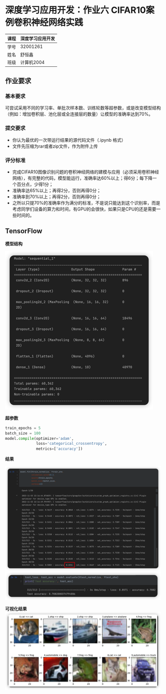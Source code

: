 # 深度学习应用开发：作业六 CIFAR10案例卷积神经网络实践

| 课程 | 深度学习应用开发 |
| ---- | ---------------- |
| 学号 | 32001261         |
| 姓名 | 舒恒鑫           |
| 班级 | 计算机2004       |

## 作业要求

### 基本要求

可尝试采用不同的学习率、单批次样本数、训练轮数等超参数，或是改变模型结构（例如：增加卷积层、池化层或全连接层的数量）让模型的准确率达到70%。

### 提交要求

- 你认为最优的一次带运行结果的源代码文件（.ipynb 格式）
- 文件先压缩为rar或者zip文件，作为附件上传

### 评分标准

- 完成CIFAR10图像识别问题的卷积神经网络的建模与应用（必须采用卷积神经网络），有完整的代码，模型能运行，准确率达60%以上；得6分；每下降一个百分点，少得1分；
- 准确率达65%以上；再得2分，否则再得0分；
- 准确率到70%以上；再得2分，否则再得0分；
- 之所以只提70%的准确率作为满分的标准，不是说只能达到这个识别率，而是考虑同学们设备的算力和时间，有GPU的会很快，如果只是CPU的还是需要一些时间的。

## TensorFlow

**模型结构**

<img src="./images.assets/image-20221103220913030.png" alt="image-20221103220913030" style="zoom:50%;" />

**超参数**

```python
train_epochs = 5
batch_size = 100
model.compile(optimizer='adam',
              loss='categorical_crossentropy',
              metrics=['accuracy'])
```

**结果**

<img src="./images.assets/image-20221103221945825.png" alt="image-20221103221945825" style="zoom:50%;" />

<img src="./images.assets/image-20221103222009302.png" alt="image-20221103222009302" style="zoom:50%;" />

**可视化结果**<img src="./images.assets/image-20221103222030923.png" alt="image-20221103222030923" style="zoom:50%;" />